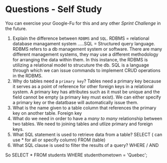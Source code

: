 # Questions - Self Study

You can exercise your Google-Fu for this and any other _Sprint Challenge_ in the future.

1.  Explain the difference between `RDBMS` and `SQL`.
 RDBMS = relational database managament system .....SQL = Structured query language.
RDBMS refers to a db management system or software. There are many different management systems, they may use a different methodology for arranging the data within them. In this instance, the RDBMS is utilizing a relational model to strucuture the db. SQL is a language through which we can issue commands to implement CRUD operations in the RDBMS.
1.  Why do tables need a `primary key`?
Tables need a primary key because it serves as a point of reference for other foreign keys in a relational system. A primary key has attributes such as it must be unique and the field cannot be empty (a primary key must exist). We can either specify a primary key or the datatbase will automatically issue them.
1.  What is the name given to a table column that references the primary key
    on another table.
Foreign key
1.  What do we need in order to have a _many to many_ relationship between two
    tables.
We need to joining tables and utlize primary and foreign keys.
1.  What SQL statement is used to retrieve data from a table?
SELECT ( can use * for all or specify column) FROM (table)
1.  What SQL clause is used to filter the results of a query?
WHERE / AND

So SELECT * FROM students WHERE studenthometown = 'Quebec';
